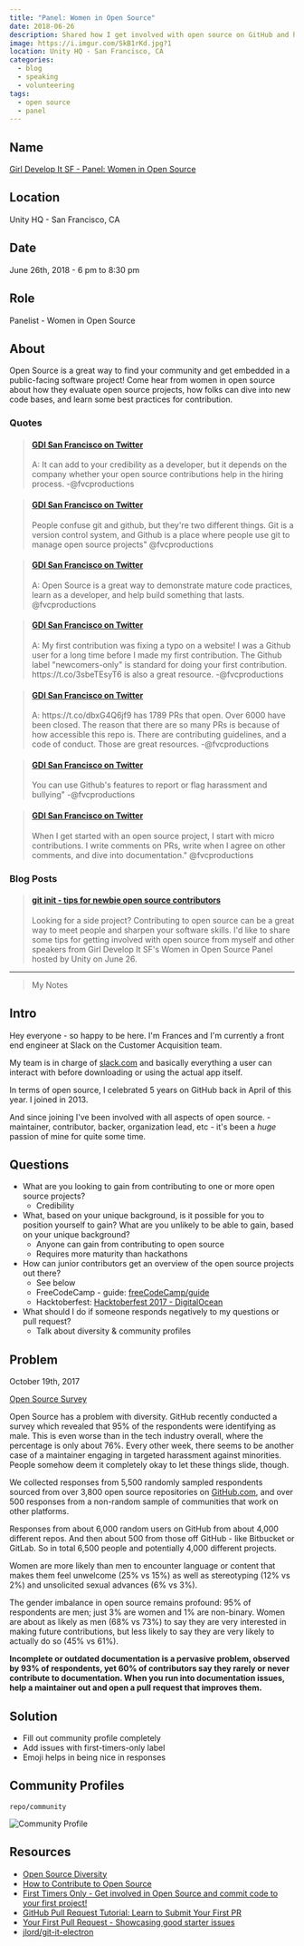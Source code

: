 ```yaml
---
title: "Panel: Women in Open Source"
date: 2018-06-26
description: Shared how I get involved with open source on GitHub and how one can get start contributing themselves.
image: https://i.imgur.com/SkB1rKd.jpg?1
location: Unity HQ - San Francisco, CA
categories:
  - blog
  - speaking
  - volunteering
tags:
  - open source
  - panel
---
```


## Name

[Girl Develop It SF - Panel: Women in Open Source](https://www.meetup.com/Girl-Develop-It-San-Francisco/events/251388638/)

## Location

Unity HQ - San Francisco, CA

## Date

June 26th, 2018 - 6 pm to 8:30 pm

## Role

Panelist - Women in Open Source

## About

Open Source is a great way to find your community and get embedded in a public-facing software project! Come hear from women in open source about how they evaluate open source projects, how folks can dive into new code bases, and learn some best practices for contribution.

### Quotes

<blockquote class="embedly-card" data-card-controls="0"><h4><a href="https://twitter.com/gdisf/status/1011789436630196225">GDI San Francisco on Twitter</a></h4><p>A: It can add to your credibility as a developer, but it depends on the company whether your open source contributions help in the hiring process. -@fvcproductions</p></blockquote>
<script async src="//cdn.embedly.com/widgets/platform.js" charset="UTF-8"></script>

<blockquote class="embedly-card" data-card-controls="0"><h4><a href="https://twitter.com/gdisf/status/1011789607418003456">GDI San Francisco on Twitter</a></h4><p>People confuse git and github, but they're two different things. Git is a version control system, and Github is a place where people use git to manage open source projects" @fvcproductions</p></blockquote>
<script async src="//cdn.embedly.com/widgets/platform.js" charset="UTF-8"></script>

<blockquote class="embedly-card" data-card-controls="0"><h4><a href="https://twitter.com/gdisf/status/1011791327602720769">GDI San Francisco on Twitter</a></h4><p>A: Open Source is a great way to demonstrate mature code practices, learn as a developer, and help build something that lasts. @fvcproductions</p></blockquote>
<script async src="//cdn.embedly.com/widgets/platform.js" charset="UTF-8"></script>

<blockquote class="embedly-card" data-card-controls="0"><h4><a href="https://twitter.com/gdisf/status/1011794536840884224">GDI San Francisco on Twitter</a></h4><p>A: My first contribution was fixing a typo on a website! I was a Github user for a long time before I made my first contribution. The Github label "newcomers-only" is standard for doing your first contribution. https://t.co/3sbeTEsyT6 is also a great resource. -@fvcproductions</p></blockquote>
<script async src="//cdn.embedly.com/widgets/platform.js" charset="UTF-8"></script>

<blockquote class="embedly-card" data-card-controls="0"><h4><a href="https://twitter.com/gdisf/status/1011796427868028934">GDI San Francisco on Twitter</a></h4><p>A: https://t.co/dbxG4Q6jf9 has 1789 PRs that open. Over 6000 have been closed. The reason that there are so many PRs is because of how accessible this repo is. There are contributing guidelines, and a code of conduct. Those are great resources. -@fvcproductions</p></blockquote>
<script async src="//cdn.embedly.com/widgets/platform.js" charset="UTF-8"></script>

<blockquote class="embedly-card" data-card-controls="0"><h4><a href="https://twitter.com/gdisf/status/1011799846708080641">GDI San Francisco on Twitter</a></h4><p>You can use Github's features to report or flag harassment and bullying" -@fvcproductions</p></blockquote>
<script async src="//cdn.embedly.com/widgets/platform.js" charset="UTF-8"></script>

<blockquote class="embedly-card" data-card-controls="0"><h4><a href="https://twitter.com/gdisf/status/1011803552400867328">GDI San Francisco on Twitter</a></h4><p>When I get started with an open source project, I start with micro contributions. I write comments on PRs, write when I agree on other comments, and dive into documentation." @fvcproductions</p></blockquote>
<script async src="//cdn.embedly.com/widgets/platform.js" charset="UTF-8"></script>

### Blog Posts

<blockquote class="embedly-card" data-card-controls="0"><h4><a href="https://medium.com/girl-develop-it-san-francisco/git-init-tips-for-newbie-open-source-contributors-5833944118b">git init - tips for newbie open source contributors</a></h4><p>Looking for a side project? Contributing to open source can be a great way to meet people and sharpen your software skills. I'd like to share some tips for getting involved with open source from myself and other speakers from Girl Develop It SF's Women in Open Source Panel hosted by Unity on June 26.</p></blockquote>
<script async src="//cdn.embedly.com/widgets/platform.js" charset="UTF-8"></script>

---

> My Notes

## Intro

Hey everyone - so happy to be here. I'm Frances and I'm currently a front end engineer at Slack on the Customer Acquisition team.

My team is in charge of [slack.com](https://slack.com) and basically everything a user can interact with before downloading or using the actual app itself.

In terms of open source, I celebrated 5 years on GitHub back in April of this year. I joined in 2013.

And since joining I've been involved with all aspects of open source. - maintainer, contributor, backer, organization lead, etc - it's been a _huge_ passion of mine for quite some time.

## Questions

- What are you looking to gain from contributing to one or more open source projects?
  - Credibility
- What, based on your unique background, is it possible for you to position yourself to gain? What are you unlikely to be able to gain, based on your unique background?
  - Anyone can gain from contributing to open source
  - Requires more maturity than hackathons
- How can junior contributors get an overview of the open source projects out there?
  - See below
  - FreeCodeCamp - guide: [freeCodeCamp/guide](https://github.com/freeCodeCamp/guide)
  - Hacktoberfest: [Hacktoberfest 2017 - DigitalOcean](https://hacktoberfest.digitalocean.com/)
- What should I do if someone responds negatively to my questions or pull request?
  - Talk about diversity & community profiles

## Problem

October 19th, 2017

[Open Source Survey](https://opensourcesurvey.org/2017/)

Open Source has a problem with diversity. GitHub recently conducted a survey which revealed that 95% of the respondents were identifying as male. This is even worse than in the tech industry overall, where the percentage is only about 76%. Every other week, there seems to be another case of a maintainer engaging in targeted harassment against minorities. People somehow deem it completely okay to let these things slide, though.

We collected responses from 5,500 randomly sampled respondents sourced from over 3,800 open source repositories on [GitHub.com](https://github.com/), and over 500 responses from a non-random sample of communities that work on other platforms.

Responses from about 6,000 random users on GitHub from about 4,000 different repos. And then about 500 from those off GitHub - like Bitbucket or GitLab. So in total 6,500 people and potentially 4,000 different projects.

Women are more likely than men to encounter language or content that makes them feel unwelcome (25% vs 15%) as well as stereotyping (12% vs 2%) and unsolicited sexual advances (6% vs 3%).

The gender imbalance in open source remains profound: 95% of respondents are men; just 3% are women and 1% are non-binary. Women are about as likely as men (68% vs 73%) to say they are very interested in making future contributions, but less likely to say they are very likely to actually do so (45% vs 61%).

**Incomplete or outdated documentation is a pervasive problem, observed by 93% of respondents, yet 60% of contributors say they rarely or never contribute to documentation. When you run into documentation issues, help a maintainer out and open a pull request that improves them.**

## Solution

- Fill out community profile completely
- Add issues with first-timers-only label
- Emoji helps in being nice in responses

## Community Profiles

`repo/community`

![Community Profile](https://i.imgur.com/wuOBKDD.png)

## Resources

- [Open Source Diversity](https://opensourcediversity.org/)
- [How to Contribute to Open Source](https://opensource.guide/how-to-contribute/)
- [First Timers Only - Get involved in Open Source and commit code to your first project!](https://www.firsttimersonly.com/)
- [GitHub Pull Request Tutorial: Learn to Submit Your First PR](https://www.thinkful.com/learn/github-pull-request-tutorial/)
- [Your First Pull Request - Showcasing good starter issues](https://yourfirstpr.github.io/)
- [jlord/git-it-electron](https://github.com/jlord/git-it-electron)
